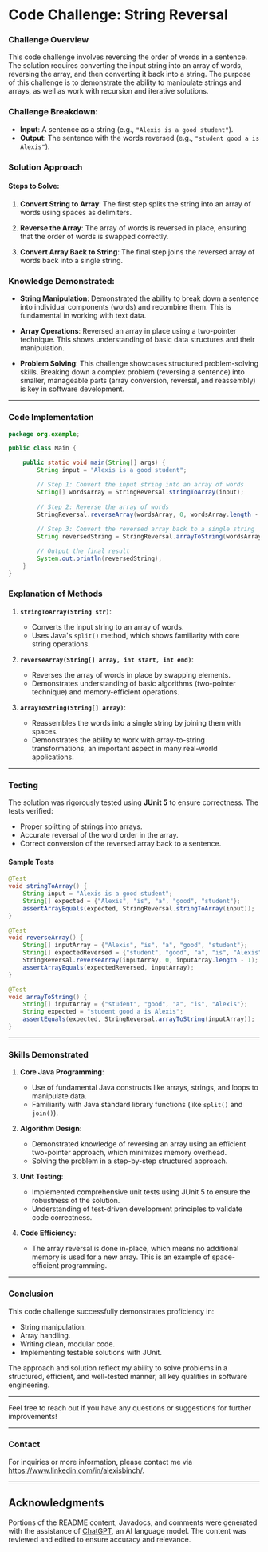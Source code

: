 # Code Challenge: String Reversal

### Challenge Overview
This code challenge involves reversing the order of words in a sentence. The solution requires converting the input string into an array of words, reversing the array, and then converting it back into a string. The purpose of this challenge is to demonstrate the ability to manipulate strings and arrays, as well as work with recursion and iterative solutions.

### Challenge Breakdown:
- **Input**: A sentence as a string (e.g., `"Alexis is a good student"`).
- **Output**: The sentence with the words reversed (e.g., `"student good a is Alexis"`).

### Solution Approach

#### Steps to Solve:
1. **Convert String to Array**:
   The first step splits the string into an array of words using spaces as delimiters.

2. **Reverse the Array**:
   The array of words is reversed in place, ensuring that the order of words is swapped correctly.

3. **Convert Array Back to String**:
   The final step joins the reversed array of words back into a single string.

### Knowledge Demonstrated:

- **String Manipulation**:
  Demonstrated the ability to break down a sentence into individual components (words) and recombine them. This is fundamental in working with text data.

- **Array Operations**:
  Reversed an array in place using a two-pointer technique. This shows understanding of basic data structures and their manipulation.

- **Problem Solving**:
  This challenge showcases structured problem-solving skills. Breaking down a complex problem (reversing a sentence) into smaller, manageable parts (array conversion, reversal, and reassembly) is key in software development.

---

### Code Implementation

```java
package org.example;

public class Main {

    public static void main(String[] args) {
        String input = "Alexis is a good student";

        // Step 1: Convert the input string into an array of words
        String[] wordsArray = StringReversal.stringToArray(input);
        
        // Step 2: Reverse the array of words
        StringReversal.reverseArray(wordsArray, 0, wordsArray.length - 1);
        
        // Step 3: Convert the reversed array back to a single string
        String reversedString = StringReversal.arrayToString(wordsArray);

        // Output the final result
        System.out.println(reversedString);
    }
}
```

### Explanation of Methods

1. **`stringToArray(String str)`**:
    - Converts the input string to an array of words.
    - Uses Java's `split()` method, which shows familiarity with core string operations.

2. **`reverseArray(String[] array, int start, int end)`**:
    - Reverses the array of words in place by swapping elements.
    - Demonstrates understanding of basic algorithms (two-pointer technique) and memory-efficient operations.

3. **`arrayToString(String[] array)`**:
    - Reassembles the words into a single string by joining them with spaces.
    - Demonstrates the ability to work with array-to-string transformations, an important aspect in many real-world applications.

---

### Testing

The solution was rigorously tested using **JUnit 5** to ensure correctness. The tests verified:
- Proper splitting of strings into arrays.
- Accurate reversal of the word order in the array.
- Correct conversion of the reversed array back to a sentence.

#### Sample Tests
```java
@Test
void stringToArray() {
    String input = "Alexis is a good student";
    String[] expected = {"Alexis", "is", "a", "good", "student"};
    assertArrayEquals(expected, StringReversal.stringToArray(input));
}

@Test
void reverseArray() {
    String[] inputArray = {"Alexis", "is", "a", "good", "student"};
    String[] expectedReversed = {"student", "good", "a", "is", "Alexis"};
    StringReversal.reverseArray(inputArray, 0, inputArray.length - 1);
    assertArrayEquals(expectedReversed, inputArray);
}

@Test
void arrayToString() {
    String[] inputArray = {"student", "good", "a", "is", "Alexis"};
    String expected = "student good a is Alexis";
    assertEquals(expected, StringReversal.arrayToString(inputArray));
}
```

---

### Skills Demonstrated

1. **Core Java Programming**:
    - Use of fundamental Java constructs like arrays, strings, and loops to manipulate data.
    - Familiarity with Java standard library functions (like `split()` and `join()`).

2. **Algorithm Design**:
    - Demonstrated knowledge of reversing an array using an efficient two-pointer approach, which minimizes memory overhead.
    - Solving the problem in a step-by-step structured approach.

3. **Unit Testing**:
    - Implemented comprehensive unit tests using JUnit 5 to ensure the robustness of the solution.
    - Understanding of test-driven development principles to validate code correctness.

4. **Code Efficiency**:
    - The array reversal is done in-place, which means no additional memory is used for a new array. This is an example of space-efficient programming.

---

### Conclusion

This code challenge successfully demonstrates proficiency in:
- String manipulation.
- Array handling.
- Writing clean, modular code.
- Implementing testable solutions with JUnit.

The approach and solution reflect my ability to solve problems in a structured, efficient, and well-tested manner, all key qualities in software engineering.

---

Feel free to reach out if you have any questions or suggestions for further improvements!

---

### Contact
For inquiries or more information, please contact me via https://www.linkedin.com/in/alexisbinch/.

---
## Acknowledgments
Portions of the README content, Javadocs, and comments were generated with the assistance of [ChatGPT](https://chat.openai.com), an AI language model. The content was reviewed and edited to ensure accuracy and relevance.